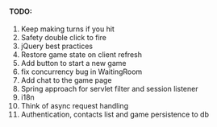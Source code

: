 #### TODO:
1. Keep making turns if you hit
1. Safety double click to fire
1. jQuery best practices
1. Restore game state on client refresh
1. Add button to start a new game
1. fix concurrency bug in WaitingRoom
1. Add chat to the game page
1. Spring approach for servlet filter and session listener
1. i18n
1. Think of async request handling
1. Authentication, contacts list and game persistence to db
